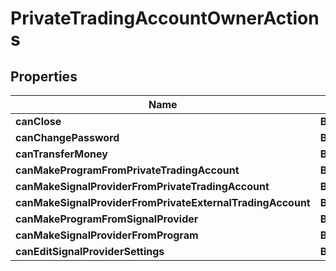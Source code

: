 # PrivateTradingAccountOwnerActions

## Properties
Name | Type | Description | Notes
------------ | ------------- | ------------- | -------------
**canClose** | **Boolean** |  |  [optional]
**canChangePassword** | **Boolean** |  |  [optional]
**canTransferMoney** | **Boolean** |  |  [optional]
**canMakeProgramFromPrivateTradingAccount** | **Boolean** |  |  [optional]
**canMakeSignalProviderFromPrivateTradingAccount** | **Boolean** |  |  [optional]
**canMakeSignalProviderFromPrivateExternalTradingAccount** | **Boolean** |  |  [optional]
**canMakeProgramFromSignalProvider** | **Boolean** |  |  [optional]
**canMakeSignalProviderFromProgram** | **Boolean** |  |  [optional]
**canEditSignalProviderSettings** | **Boolean** |  |  [optional]
